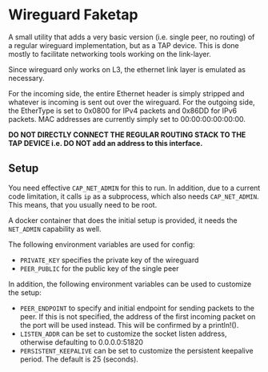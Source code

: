 # Wireguard Faketap

A small utility that adds a very basic version (i.e. single peer, no routing) of a regular wireguard implementation, but as a TAP device.
This is done mostly to facilitate networking tools working on the link-layer.

Since wireguard only works on L3, the ethernet link layer is emulated as necessary.

For the incoming side, the entire Ethernet header is simply stripped and whatever is incoming is sent out over the wireguard.
For the outgoing side, the EtherType is set to 0x0800 for IPv4 packets and 0x86DD for IPv6 packets.
MAC addresses are currently simply set to 00:00:00:00:00:00.

**DO NOT DIRECTLY CONNECT THE REGULAR ROUTING STACK TO THE TAP DEVICE i.e. DO NOT add an address to this interface.**

## Setup

You need effective `CAP_NET_ADMIN` for this to run.
In addition, due to a current code limitation, it calls `ip` as a subprocess, which also needs `CAP_NET_ADMIN`.
This means, that you usually need to be root.

A docker container that does the initial setup is provided, it needs the `NET_ADMIN` capability as well.

The following environment variables are used for config:

- `PRIVATE_KEY` specifies the private key of the wireguard
- `PEER_PUBLIC` for the public key of the single peer

In addition, the following environment variables can be used to customize the setup:

- `PEER_ENDPOINT` to specify and initial endpoint for sending packets to the peer.
If this is not specified, the address of the first incoming packet on the port will be used instead.
This will be confirmed by a println!().
- `LISTEN_ADDR` can be set to customize the socket listen address, otherwise defaulting to 0.0.0.0:51820
- `PERSISTENT_KEEPALIVE` can be set to customize the persistent keepalive period. The default is 25 (seconds).
